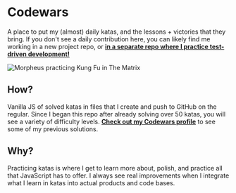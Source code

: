 # Codewars

A place to put my (almost) daily katas, and the lessons + victories that they bring. If you don't see a daily contribution here, you can likely find me working in a new project repo, or [**in a separate repo where I practice test-driven development!**](https://github.com/chelseaerinavery/TDD-Practice)

![Morpheus practicing Kung Fu in The Matrix](https://media.giphy.com/media/vEcyRJ5yysqk/giphy.gif)

## How?

Vanilla JS of solved katas in files that I create and push to GitHub on the regular. Since I began this repo after already solving over 50 katas, you will see a variety of difficulty levels. [**Check out my Codewars profile**](https://www.codewars.com/users/chelseaerinavery/completed_solutions) to see some of my previous solutions.

## Why?

Practicing katas is where I get to learn more about, polish, and practice all that JavaScript has to offer. I always see real improvements when I integrate what I learn in katas into actual products and code bases.
